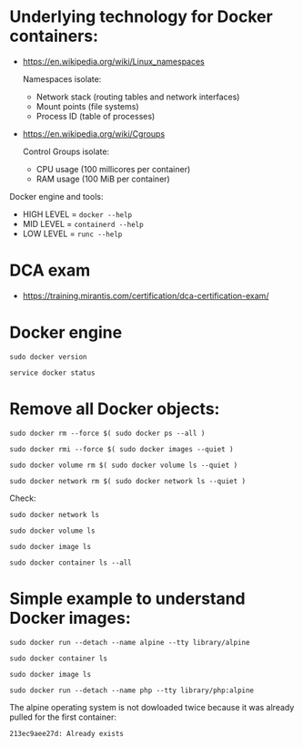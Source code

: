 # Underlying technology for Docker containers:
* https://en.wikipedia.org/wiki/Linux_namespaces
  
  Namespaces isolate:
  * Network stack (routing tables and network interfaces)
  * Mount points (file systems)
  * Process ID (table of processes)
* https://en.wikipedia.org/wiki/Cgroups
  
  Control Groups isolate:
  * CPU usage (100 millicores per container)
  * RAM usage (100 MiB per container)

Docker engine and tools:
  * HIGH LEVEL = `docker --help`
  * MID LEVEL = `containerd --help`
  * LOW LEVEL = `runc --help`

# DCA exam
* https://training.mirantis.com/certification/dca-certification-exam/

# Docker engine
```
sudo docker version
```

```
service docker status
```
# Remove all Docker objects:
```
sudo docker rm --force $( sudo docker ps --all )

sudo docker rmi --force $( sudo docker images --quiet )

sudo docker volume rm $( sudo docker volume ls --quiet )

sudo docker network rm $( sudo docker network ls --quiet )
```
Check:
```
sudo docker network ls

sudo docker volume ls

sudo docker image ls

sudo docker container ls --all
```

# Simple example to understand Docker images:
```
sudo docker run --detach --name alpine --tty library/alpine

sudo docker container ls

sudo docker image ls

sudo docker run --detach --name php --tty library/php:alpine
```
The alpine operating system is not dowloaded twice because it was already pulled for the first container:
```
213ec9aee27d: Already exists
```
